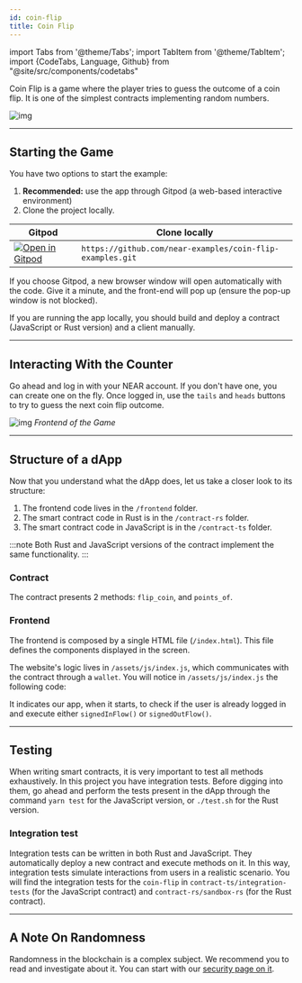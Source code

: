 ```yaml
---
id: coin-flip
title: Coin Flip
---
```

import Tabs from '@theme/Tabs';
import TabItem from '@theme/TabItem';
import {CodeTabs, Language, Github} from "@site/src/components/codetabs"

Coin Flip is a game where the player tries to guess the outcome of a coin flip. It is one of the simplest contracts implementing random numbers.

![img](/docs/assets/examples/coin-flip.png)

---

## Starting the Game
You have two options to start the example:
1. **Recommended:** use the app through Gitpod (a web-based interactive environment)
2. Clone the project locally.

| Gitpod                                                                                                                                                            | Clone locally                                          |
| ----------------------------------------------------------------------------------------------------------------------------------------------------------------- | -----------------------------------------------------  |
| <a href="https://gitpod.io/#https://github.com/near-examples/coin-flip-examples.git"><img src="https://gitpod.io/button/open-in-gitpod.svg" alt="Open in Gitpod" /></a> | `https://github.com/near-examples/coin-flip-examples.git` |


If you choose Gitpod, a new browser window will open automatically with the code. Give it a minute, and the front-end will pop up (ensure the pop-up window is not blocked).

If you are running the app locally, you should build and deploy a contract (JavaScript or Rust version) and a client manually.

---

## Interacting With the Counter
Go ahead and log in with your NEAR account. If you don't have one, you can create one on the fly. Once logged in, use the `tails` and `heads` buttons to try to guess the next coin flip outcome.

![img](/docs/assets/examples/coin-flip.png)
*Frontend of the Game*

---

## Structure of a dApp

Now that you understand what the dApp does, let us take a closer look to its structure:

1. The frontend code lives in the `/frontend` folder.
2. The smart contract code in Rust is in the `/contract-rs` folder.
3. The smart contract code in JavaScript is in the `/contract-ts` folder.

:::note
Both Rust and JavaScript versions of the contract implement the same functionality.
:::

### Contract
The contract presents 2 methods: `flip_coin`, and `points_of`.

<CodeTabs>
  <Language value="🌐 JavaScript" language="ts">
    <Github fname="contract.ts" 
            url="https://github.com/near-examples/coin-flip-examples/blob/main/contract-ts/src/contract.ts"
            start="23" end="56" />
  </Language>
  <Language value="🦀 Rust" language="rust">
    <Github fname="lib.rs" 
            url="https://github.com/near-examples/coin-flip-examples/blob/main/contract-rs/src/lib.rs"
            start="49" end="83" />
  </Language>
</CodeTabs>

### Frontend
The frontend is composed by a single HTML file (`/index.html`). This file defines the components displayed in the screen.

The website's logic lives in `/assets/js/index.js`, which communicates with the contract through a `wallet`. You will notice in `/assets/js/index.js` the following code:

<CodeTabs>
  <Language value="🌐 JavaScript" language="ts">
    <Github fname="index.js"
            url="https://github.com/near-examples/coin-flip-workshop-js/blob/main/frontend/index.js"
            start="10" end="19" />            
  </Language>
</CodeTabs>

It indicates our app, when it starts, to check if the user is already logged in and execute either `signedInFlow()` or `signedOutFlow()`.

---

## Testing

When writing smart contracts, it is very important to test all methods exhaustively. In this
project you have integration tests. Before digging into them, go ahead and perform the tests present in the dApp through the command `yarn test` for the JavaScript version, or `./test.sh` for the Rust version.

### Integration test

Integration tests can be written in both Rust and JavaScript. They automatically deploy a new
contract and execute methods on it. In this way, integration tests simulate interactions
from users in a realistic scenario. You will find the integration tests for the `coin-flip`
in `contract-ts/integration-tests` (for the JavaScript contract) and `contract-rs/sandbox-rs` (for the Rust contract).

<CodeTabs>
  <Language value="🌐 JavaScript" language="ts">
    <Github fname="main.test.js"
            url="https://github.com/near-examples/coin-flip-examples/blob/main/contract-ts/integration-tests/src/main.ava.ts"
            start="32" end="57" />
  </Language>
  <Language value="🦀 Rust" language="rust">
    <Github fname="lib.rs" 
            url="https://github.com/near-examples/coin-flip-examples/blob/main/contract-rs/sandbox-rs/src/tests.rs"
            start="27" end="83" />
  </Language>
</CodeTabs>

---

## A Note On Randomness

Randomness in the blockchain is a complex subject. We recommend you to read and investigate about it.
You can start with our [security page on it](../../2.develop/contracts/security/random.md).
